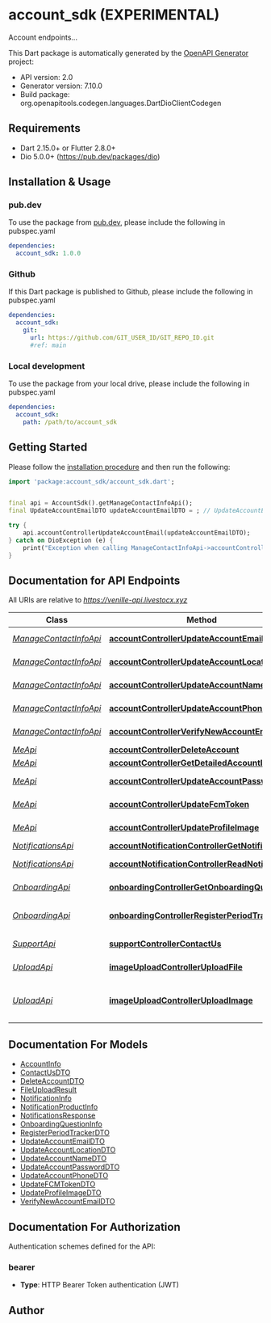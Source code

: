 # account_sdk (EXPERIMENTAL)
Account endpoints...

This Dart package is automatically generated by the [OpenAPI Generator](https://openapi-generator.tech) project:

- API version: 2.0
- Generator version: 7.10.0
- Build package: org.openapitools.codegen.languages.DartDioClientCodegen

## Requirements

* Dart 2.15.0+ or Flutter 2.8.0+
* Dio 5.0.0+ (https://pub.dev/packages/dio)

## Installation & Usage

### pub.dev
To use the package from [pub.dev](https://pub.dev), please include the following in pubspec.yaml
```yaml
dependencies:
  account_sdk: 1.0.0
```

### Github
If this Dart package is published to Github, please include the following in pubspec.yaml
```yaml
dependencies:
  account_sdk:
    git:
      url: https://github.com/GIT_USER_ID/GIT_REPO_ID.git
      #ref: main
```

### Local development
To use the package from your local drive, please include the following in pubspec.yaml
```yaml
dependencies:
  account_sdk:
    path: /path/to/account_sdk
```

## Getting Started

Please follow the [installation procedure](#installation--usage) and then run the following:

```dart
import 'package:account_sdk/account_sdk.dart';


final api = AccountSdk().getManageContactInfoApi();
final UpdateAccountEmailDTO updateAccountEmailDTO = ; // UpdateAccountEmailDTO | 

try {
    api.accountControllerUpdateAccountEmail(updateAccountEmailDTO);
} catch on DioException (e) {
    print("Exception when calling ManageContactInfoApi->accountControllerUpdateAccountEmail: $e\n");
}

```

## Documentation for API Endpoints

All URIs are relative to *https://venille-api.livestocx.xyz*

Class | Method | HTTP request | Description
------------ | ------------- | ------------- | -------------
[*ManageContactInfoApi*](doc/ManageContactInfoApi.md) | [**accountControllerUpdateAccountEmail**](doc/ManageContactInfoApi.md#accountcontrollerupdateaccountemail) | **POST** /v1/account/me/update-email | 
[*ManageContactInfoApi*](doc/ManageContactInfoApi.md) | [**accountControllerUpdateAccountLocation**](doc/ManageContactInfoApi.md#accountcontrollerupdateaccountlocation) | **PATCH** /v1/account/me/update-location | 
[*ManageContactInfoApi*](doc/ManageContactInfoApi.md) | [**accountControllerUpdateAccountName**](doc/ManageContactInfoApi.md#accountcontrollerupdateaccountname) | **PATCH** /v1/account/me/update-name | 
[*ManageContactInfoApi*](doc/ManageContactInfoApi.md) | [**accountControllerUpdateAccountPhone**](doc/ManageContactInfoApi.md#accountcontrollerupdateaccountphone) | **PATCH** /v1/account/me/update-phone | 
[*ManageContactInfoApi*](doc/ManageContactInfoApi.md) | [**accountControllerVerifyNewAccountEmail**](doc/ManageContactInfoApi.md#accountcontrollerverifynewaccountemail) | **PATCH** /v1/account/me/verify-new-email | 
[*MeApi*](doc/MeApi.md) | [**accountControllerDeleteAccount**](doc/MeApi.md#accountcontrollerdeleteaccount) | **DELETE** /v1/account/me/delete | 
[*MeApi*](doc/MeApi.md) | [**accountControllerGetDetailedAccountInfo**](doc/MeApi.md#accountcontrollergetdetailedaccountinfo) | **GET** /v1/account/me/detailed | 
[*MeApi*](doc/MeApi.md) | [**accountControllerUpdateAccountPassword**](doc/MeApi.md#accountcontrollerupdateaccountpassword) | **PATCH** /v1/account/me/update-password | 
[*MeApi*](doc/MeApi.md) | [**accountControllerUpdateFcmToken**](doc/MeApi.md#accountcontrollerupdatefcmtoken) | **PATCH** /v1/account/me/update-fcm-token | 
[*MeApi*](doc/MeApi.md) | [**accountControllerUpdateProfileImage**](doc/MeApi.md#accountcontrollerupdateprofileimage) | **PATCH** /v1/account/me/update-profile-image | 
[*NotificationsApi*](doc/NotificationsApi.md) | [**accountNotificationControllerGetNotifications**](doc/NotificationsApi.md#accountnotificationcontrollergetnotifications) | **GET** /v1/account/notifications | 
[*NotificationsApi*](doc/NotificationsApi.md) | [**accountNotificationControllerReadNotification**](doc/NotificationsApi.md#accountnotificationcontrollerreadnotification) | **PATCH** /v1/account/notifications/read | 
[*OnboardingApi*](doc/OnboardingApi.md) | [**onboardingControllerGetOnboardingQuestions**](doc/OnboardingApi.md#onboardingcontrollergetonboardingquestions) | **GET** /v1/account/onboarding/questions | 
[*OnboardingApi*](doc/OnboardingApi.md) | [**onboardingControllerRegisterPeriodTracker**](doc/OnboardingApi.md#onboardingcontrollerregisterperiodtracker) | **POST** /v1/account/onboarding/period-tracker | 
[*SupportApi*](doc/SupportApi.md) | [**supportControllerContactUs**](doc/SupportApi.md#supportcontrollercontactus) | **POST** /v1/account/support/contact-us | 
[*UploadApi*](doc/UploadApi.md) | [**imageUploadControllerUploadFile**](doc/UploadApi.md#imageuploadcontrolleruploadfile) | **POST** /v1/account/upload/file | Upload an file
[*UploadApi*](doc/UploadApi.md) | [**imageUploadControllerUploadImage**](doc/UploadApi.md#imageuploadcontrolleruploadimage) | **POST** /v1/account/upload/image | Upload an image with optional resizing


## Documentation For Models

 - [AccountInfo](doc/AccountInfo.md)
 - [ContactUsDTO](doc/ContactUsDTO.md)
 - [DeleteAccountDTO](doc/DeleteAccountDTO.md)
 - [FileUploadResult](doc/FileUploadResult.md)
 - [NotificationInfo](doc/NotificationInfo.md)
 - [NotificationProductInfo](doc/NotificationProductInfo.md)
 - [NotificationsResponse](doc/NotificationsResponse.md)
 - [OnboardingQuestionInfo](doc/OnboardingQuestionInfo.md)
 - [RegisterPeriodTrackerDTO](doc/RegisterPeriodTrackerDTO.md)
 - [UpdateAccountEmailDTO](doc/UpdateAccountEmailDTO.md)
 - [UpdateAccountLocationDTO](doc/UpdateAccountLocationDTO.md)
 - [UpdateAccountNameDTO](doc/UpdateAccountNameDTO.md)
 - [UpdateAccountPasswordDTO](doc/UpdateAccountPasswordDTO.md)
 - [UpdateAccountPhoneDTO](doc/UpdateAccountPhoneDTO.md)
 - [UpdateFCMTokenDTO](doc/UpdateFCMTokenDTO.md)
 - [UpdateProfileImageDTO](doc/UpdateProfileImageDTO.md)
 - [VerifyNewAccountEmailDTO](doc/VerifyNewAccountEmailDTO.md)


## Documentation For Authorization


Authentication schemes defined for the API:
### bearer

- **Type**: HTTP Bearer Token authentication (JWT)


## Author



